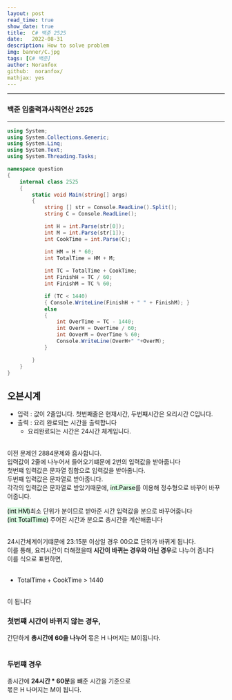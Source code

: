 ```yaml
---
layout: post
read_time: true
show_date: true
title:  C# 백준 2525
date:   2022-08-31
description: How to solve problem
img: banner/C.jpg
tags: [C# 백준]
author: Noranfox
github:  noranfox/
mathjax: yes
---
```


---
### 백준 입출력과사칙연산 2525
---

```c#
using System;
using System.Collections.Generic;
using System.Linq;
using System.Text;
using System.Threading.Tasks;

namespace question
{
    internal class 2525
    {
        static void Main(string[] args)
        {
            string [] str = Console.ReadLine().Split();
            string C = Console.ReadLine();

            int H = int.Parse(str[0]);
            int M = int.Parse(str[1]);
            int CookTime = int.Parse(C);

            int HM = H * 60;
            int TotalTime = HM + M;
            
            int TC = TotalTime + CookTime;
            int FinishH = TC / 60;
            int FinishM = TC % 60;

            if (TC < 1440)
            { Console.WriteLine(FinishH + " " + FinishM); }
            else
            { 
                int OverTime = TC - 1440;
                int OverH = OverTime / 60;
                int OoverM = OverTime % 60;
                Console.WriteLine(OverH+" "+OverM);
            }

        }
    }
}
```

## 오븐시계
  - 입력 : 값이 2줄입니다. 첫번째줄은 현재시간, 두번쨰시간은 요리시간 C입니다.
  - 출력 : 요리 완료되는 시간을 출력합니다
    - 요리완료되는 시간은 24시간 체계입니다.<br><br>

이전 문제인 2884문제와 흡사합니다.<br>
입력값이 2줄에 나누어서 들어오기떄문에 2번의 입력값을 받아줍니다<br>
첫번쨰 입력값은 문자열 집합으로 입력값을 받아줍니다.<br>
두번쨰 입력값은 문자열로 받아줍니다.<br>
각각의 입력값은 문자열로 받았기때문에, <mark style='background-color: #dcffe4'>int.Parse</mark>를 이용해 정수형으로 바꾸어 바꾸어줍니다. 

<mark style='background-color: #dcffe4'>(int HM)</mark>최소 단위가 분이므로 받아준 시간 입력값을 분으로 바꾸어줍니다<br>
<mark style='background-color: #dcffe4'>(int TotalTime)</mark> 주어진 시간과 분으로 총시간을 계산해줍니다<br>
<br>

24시간체계이기떄문에 23:15분 이상일 경우 00으로 단위가 바뀌게 됩니다.<br>
이를 통해, 요리시간이 더해졌을때 **시간이 바뀌는 경우와 아닌 경우**로 나누어 줍니다<br>
이를 식으로 표현하면,<br><br>

  - TotalTime + CookTime > 1440<br><br>

이 됩니다<br>

### 첫번쨰 시간이 바뀌지 않는 경우,<br>
간단하게 **총시간에 60을 나누어** 몫은 H 나머지는 M이됩니다.<br><br>

### 두번쨰 경우<br>
총시간에 **24시간 * 60분**을 뺴준 시간을 기준으로<br>
몫은 H 나머지는 M이 됩니다.



